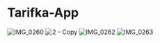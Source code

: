 # Tarifka-App
![IMG_0260](https://user-images.githubusercontent.com/63070070/160274939-1e982fc3-705a-4a0e-afe7-c1d8a488975e.PNG)
![2 - Copy](https://user-images.githubusercontent.com/63070070/160275077-ce01c207-a0c3-41ca-a80b-a0aca474d5c1.jpg)
![IMG_0262](https://user-images.githubusercontent.com/63070070/160274888-45f581ad-72ba-4b18-a8a2-2f590aa5e2d0.PNG)
![IMG_0263](https://user-images.githubusercontent.com/63070070/160274893-e0956202-bde3-41f5-87cb-eda8a1566c43.PNG)
